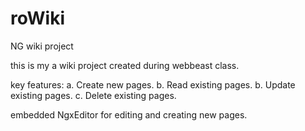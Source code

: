 # roWiki
NG wiki project

this is my a wiki project created during webbeast class.

key features:
a. Create new pages.
b. Read existing pages.
b. Update existing pages.
c. Delete existing pages.

embedded NgxEditor for editing and creating new pages.
